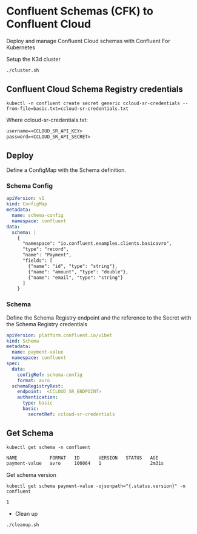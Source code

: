 # Confluent Schemas (CFK) to Confluent Cloud

Deploy and manage Confluent Cloud schemas with Confluent For Kubernetes

Setup the K3d cluster

```sh
./cluster.sh
```

## Confluent Cloud Schema Registry credentials

`kubectl -n confluent create secret generic ccloud-sr-credentials --from-file=basic.txt=ccloud-sr-credentials.txt`

Where ccloud-sr-credentials.txt:

```txt
username=<CCLOUD_SR_API_KEY>
password=<CCLOUD_SR_API_SECRET>
```

## Deploy

Define a ConfigMap with the Schema definition.

### Schema Config

```yaml
apiVersion: v1
kind: ConfigMap
metadata:
  name: schema-config
  namespace: confluent
data:
  schema: |
    {
      "namespace": "io.confluent.examples.clients.basicavro",
      "type": "record",
      "name": "Payment",
      "fields": [
        {"name": "id", "type": "string"},
        {"name": "amount", "type": "double"},
        {"name": "email", "type": "string"}
      ]
    }
```

### Schema

Define the Schema Registry endpoint and the reference to the Secret with the Schema Registry credentials

```yaml
apiVersion: platform.confluent.io/v1bet
kind: Schema
metadata:
  name: payment-value
  namespace: confluent
spec:
  data:
    configRef: schema-config
    format: avro
  schemaRegistryRest:
    endpoint:  <CCLOUD_SR_ENDPOINT>    
    authentication:
      type: basic                  
      basic:
        secretRef: ccloud-sr-credentials   
```


## Get Schema

`kubectl get schema -n confluent`

```sh
NAME            FORMAT   ID       VERSION   STATUS   AGE
payment-value   avro     100064   1                  2m31s
```

Get schema version

`kubectl get schema payment-value -ojsonpath="{.status.version}" -n confluent`

```sh
1
```

* Clean up

```sh
./cleanup.sh    
```